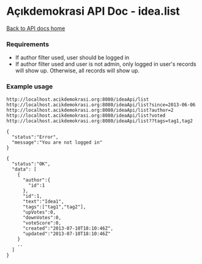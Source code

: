 # Açıkdemokrasi API Doc - idea.list

[Back to API docs home](Home)

### Requirements
- If author filter used, user should be logged in
- If author filter used and user is not admin, only logged in user's records will show up. Otherwise, all records will show up.

### Example usage
```
http://localhost.acikdemokrasi.org:8080/ideaApi/list
http://localhost.acikdemokrasi.org:8080/ideaApi/list?since=2013-06-06
http://localhost.acikdemokrasi.org:8080/ideaApi/list?author=2
http://localhost.acikdemokrasi.org:8080/ideaApi/list?voted
http://localhost.acikdemokrasi.org:8080/ideaApi/list??tags=tag1,tag2
```
```
{
  "status":"Error",
  "message":"You are not logged in"
}
```
```
{
  "status":"OK",
  "data": [
    {
      "author":{
        "id":1
      },
      "id":1,
      "text":"Idea1",
      "tags":["tag1","tag2"],
      "upVotes":0,
      "downVotes":0,
      "voteScore":0,
      "created":"2013-07-10T18:10:46Z",
      "updated":"2013-07-10T18:10:46Z"
    }
    ..
  ]
}
```